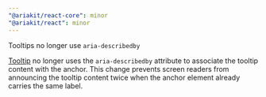 ```yaml
---
"@ariakit/react-core": minor
"@ariakit/react": minor
---
```


Tooltips no longer use `aria-describedby`

[Tooltip](https://ariakit.org/components/tooltip) no longer uses the `aria-describedby` attribute to associate the tooltip content with the anchor. This change prevents screen readers from announcing the tooltip content twice when the anchor element already carries the same label.

